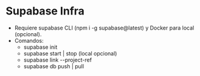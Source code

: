 # Supabase Infra
- Requiere supabase CLI (npm i -g supabase@latest) y Docker para local (opcional).
- Comandos:
  - supabase init
  - supabase start | stop (local opcional)
  - supabase link --project-ref <ref>
  - supabase db push | pull
